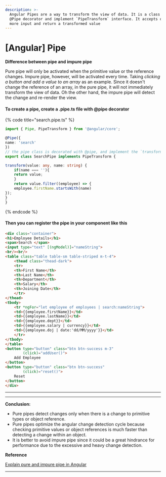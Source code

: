 ```yaml
---
description: >-
  Angular Pipes are a way to transform the view of data. It is a class with
  @Pipe decorator and implement `PipeTransform` interface. It accepts one or
  more input and return a transformed value
---
```


# \[Angular] Pipe

**Difference between pipe and impure  pipe**

Pure pipe will only be activated when the primitive value or the reference changes. Impure pipe, however, will be activated every time. Taking _clicking a button and add a value to an array_ as an example. Since it doesn't change the reference of an array, in the pure pipe, it will not immediately transform the view of data. Oh the other hand, the impure pipe will detect the change and re-render the view.&#x20;



#### To create a pipe, create a .pipe.ts file with @pipe decorator

{% code title="search.pipe.ts" %}
```typescript
import { Pipe, PipeTransform } from '@angular/core';

@Pipe({
name: 'search'
})
// the pipe class is decorated with @pipe, and implement the `transform` function
export class SearchPipe implements PipeTransform {

transform(value: any, name: string) {
	if(name === ''){
	return value;
	}
	return value.filter((employee) => {
	employee.firstName.startsWith(name)
});
}
}
```
{% endcode %}

#### **Then you can register the pipe in your component like this**

```html
<div class="container">
<h1>Employee Details</h1>
<span>Search </span>
<input type="text" [(ngModel)]="nameString">
<br/><br/>
<table class="table table-sm table-striped m-t-4">
	<thead class="thead-dark">
	<tr>
	<th>First Name</th>
	<th>Last Name</th>
	<th>Department</th>
	<th>Salary</th>
	<th>Joining Date</th>
	</tr>
</thead>
<tbody>
	<tr *ngFor="let employee of employees | search:nameString">
	<td>{{employee.firstName}}</td>
	<td>{{employee.lastName}}</td>
	<td>{{employee.dept}}</td>
	<td>{{employee.salary | currency}}</td>
	<td>{{employee.doj | date:'dd/MM/yyyy'}}</td>
	</tr>
</tbody>
</table>
<button type="button" class="btn btn-success m-3"
		(click)="addUser()">
	Add Employee
</button>
<button type="button" class="btn btn-success"
		(click)="reset()">
	Reset
</button>
</div>
```

****

****

**Conclusion:**

* Pure pipes detect changes only when there is a change to primitive types or object reference.&#x20;
* Pure pipes optimize the angular change detection cycle because checking primitive values or object references is much faster than detecting a change within an object.&#x20;
* It is better to avoid impure pipe since it could be a great hindrance for performance due to the excessive and heavy change detection.



**Reference**

[Explain pure and impure pipe in Angular](https://www.geeksforgeeks.org/explain-pure-and-impure-pipe-in-angular/)

****

